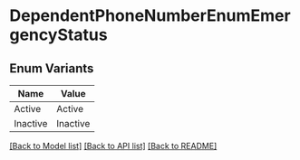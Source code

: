 # DependentPhoneNumberEnumEmergencyStatus

## Enum Variants

| Name | Value |
|---- | -----|
| Active | Active |
| Inactive | Inactive |


[[Back to Model list]](../README.md#documentation-for-models) [[Back to API list]](../README.md#documentation-for-api-endpoints) [[Back to README]](../README.md)


